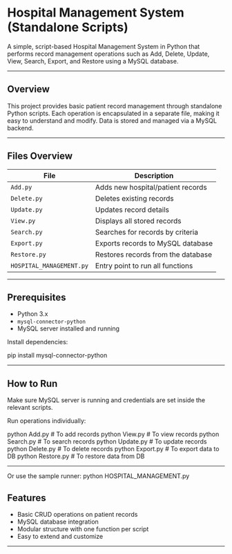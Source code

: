 # Hospital Management System (Standalone Scripts)

A simple, script-based Hospital Management System in Python that performs record management operations such as Add, Delete, Update, View, Search, Export, and Restore using a MySQL database.

---

##  Overview

This project provides basic patient record management through standalone Python scripts. Each operation is encapsulated in a separate file, making it easy to understand and modify. Data is stored and managed via a MySQL backend.

---

##  Files Overview

| File                  | Description                            |
|-----------------------|----------------------------------------|
| `Add.py`              | Adds new hospital/patient records      |
| `Delete.py`           | Deletes existing records               |
| `Update.py`           | Updates record details                 |
| `View.py`             | Displays all stored records            |
| `Search.py`           | Searches for records by criteria       |
| `Export.py`           | Exports records to MySQL database      |
| `Restore.py`          | Restores records from the database     |
| `HOSPITAL_MANAGEMENT.py` | Entry point to run all functions       |

---

##  Prerequisites

- Python 3.x
- `mysql-connector-python`
- MySQL server installed and running

Install dependencies:
 
pip install mysql-connector-python
 

---


##  How to Run

Make sure MySQL server is running and credentials are set inside the relevant scripts.

Run operations individually:


python Add.py         # To add records
python View.py        # To view records
python Search.py      # To search records
python Update.py      # To update records
python Delete.py      # To delete records
python Export.py      # To export data to DB
python Restore.py     # To restore data from DB

--- 

Or use the sample runner:
python HOSPITAL_MANAGEMENT.py


##  Features
- Basic CRUD operations on patient records
- MySQL database integration
- Modular structure with one function per script
- Easy to extend and customize

---




